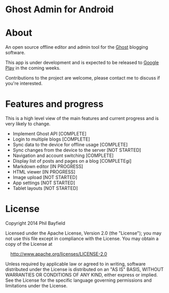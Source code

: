 Ghost Admin for Android
=======================

# About

An open source offline editor and admin tool for the [Ghost](https://ghost.org/) blogging software.

This app is under development and is expected to be released to
[Google Play](https://play.google.com/) in the coming weeks.

Contributions to the project are welcome, please contact me to discuss if you're interested.

# Features and progress

This is a high level view of the main features and current progress and is very likely to change.

* Implement Ghost API [COMPLETE]
* Login to multiple blogs [COMPLETE]
* Sync data to the device for offline usage [COMPLETE]
* Sync changes from the device to the server [NOT STARTED]
* Navigation and account switching [COMPLETE]
* Display list of posts and pages on a blog [COMPLETEgi]
* Markdown editor [IN PROGRESS]
* HTML viewer [IN PROGRESS]
* Image upload [NOT STARTED]
* App settings [NOT STARTED]
* Tablet layouts [NOT STARTED]

# License

Copyright 2014 Phil Bayfield

Licensed under the Apache License, Version 2.0 (the "License");
you may not use this file except in compliance with the License.
You may obtain a copy of the License at

&nbsp;&nbsp;&nbsp;&nbsp;http://www.apache.org/licenses/LICENSE-2.0

Unless required by applicable law or agreed to in writing, software
distributed under the License is distributed on an "AS IS" BASIS,
WITHOUT WARRANTIES OR CONDITIONS OF ANY KIND, either express or implied.
See the License for the specific language governing permissions and
limitations under the License.